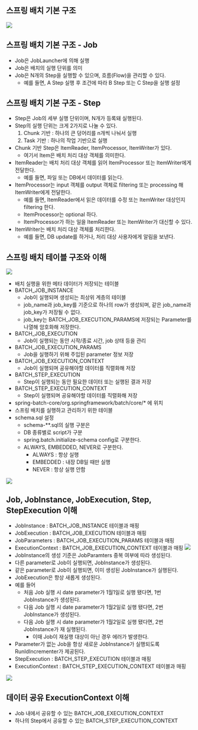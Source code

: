 ## 스프링 배치 기본 구조
![](../../../../../resources/img/01.png)

## 스프링 배치 기본 구조 - Job
 - Job은 JobLauncher에 의해 실행
 - Job은 배치의 실행 단위를 의미
 - Job은 N개의 Step을 실행할 수 있으며, 흐름(Flow)을 관리할 수 있다.
    * 예를 들면, A Step 실행 후 조건에 따라 B Step 또는 C Step을 실행 설정
 
## 스프링 배치 기본 구조 - Step
 - Step은 Job의 세부 실행 단위이며, N개가 등록돼 실행된다.
 - Step의 실행 단위는 크게 2가지로 나눌 수 있다.
    1. Chunk 기반 : 하나의 큰 덩어리를 n개씩 나눠서 실행
    2. Task 기반 : 하나의 작업 기반으로 실행
 - Chunk 기반 Step은 ItemReader, ItemProcessor, ItemWriter가 있다.
    * 여기서 Item은 배치 처리 대상 객체를 의미한다.
 - ItemReader는 배치 처리 대상 객체를 읽어 ItemProcessor 또는 ItemWriter에게 전달한다.
    * 예를 들면, 파일 또는 DB에서 데이터를 읽는다.
 - ItemProcessor는 input 객체를 output 객체로 filtering 또는 processing 해 ItemWriter에게 전달한다.
    * 예를 들면, ItemReader에서 읽은 데이터를 수정 또는 ItemWriter 대상인지 filtering 한다.
    * ItemProcessor는 optional 하다.
    * ItemProcessor가 하는 일을 ItemReader 또는 ItemWriter가 대신할 수 있다.
 - ItemWriter는 배치 처리 대상 객체를 처리한다.
    * 예를 들면, DB update를 하거나, 처리 대상 사용자에게 알림을 보낸다.
 
## 스프링 배치 테이블 구조와 이해
![](../../../../../resources/img/02.png)
- 배치 실행을 위한 메타 데이터가 저장되는 테이블
- BATCH_JOB_INSTANCE
  * Job이 실행되며 생성되는 최상위 계층의 테이블
  * job_name과 job_key를 기준으로 하나의 row가 생성되며, 같은 job_name과 job_key가 저장될 수 없다.
  * job_key는 BATCH_JOB_EXECUTION_PARAMS에 저장되는 Parameter를 나열해 암호화해 저장한다.
- BATCH_JOB_EXECUTION
   * Job이 실행되는 동안 시작/종료 시간, job 상태 등을 관리
- BATCH_JOB_EXECUTION_PARAMS
   * Job을 실행하기 위해 주입된 parameter 정보 저장
- BATCH_JOB_EXECUTION_CONTEXT
   * Job이 실행되며 공유해야할 데이터를  직렬화해 저장
- BATCH_STEP_EXECUTION
   * Step이 실행되는 동안 필요한 데이터 또는 실행된 결과 저장
- BATCH_STEP_EXECUTION_CONTEXT
   * Step이 실행되며 공유해야할 데이터를 직렬화해 저장
- spring-batch-core/org.springframework/batch/core/* 에 위치
- 스프링 배치를 실행하고 관리하기 위한 테이블
- schema.sql 설정
   * schema-**.sql의 실행 구분은
   * DB 종류별로 script가 구분
   * spring.batch.initialize-schema config로 구분한다.
   * ALWAYS, EMBEDDED, NEVER로 구분한다.
      * ALWAYS : 항상 실행
      * EMBEDDED : 내장 DB일 때만 실행
      * NEVER : 항상 실행 안함

![](../../../../../resources/img/03.png)

## Job, JobInstance, JobExecution, Step, StepExecution 이해
- JobInstance : BATCH_JOB_INSTANCE 테이블과 매핑
- JobExecution : BATCH_JOB_EXECUTION 테이블과 매핑
- JobParameters : BATCH_JOB_EXECUTION_PARAMS 테이블과 매핑
- ExecutionContext : BATCH_JOB_EXECUTION_CONTEXT 테이블과 매핑
![](../../../../../resources/img/04.png)
- JobInstance의 생성 기준은 JobParamters 중복 여부에 따라 생성된다.
- 다른 parameter로 Job이 실행되면, JobInstance가 생성된다.
- 같은 parameter로 Job이 실행되면, 이미 생성된 JobInstance가 실행된다.
- JobExecution은 항상 새롭게 생성된다.
- 예를 들어
    * 처음 Job 실행 시 date parameter가 1월1일로 실행 됐다면, 1번 JobInstance가 생성된다.
    * 다음 Job 실행 시 date parameter가 1월2일로 실행 됐다면, 2번 JobInstance가 생성된다.
    * 다음 Job 실행 시 date parameter가 1월2일로 실행 됐다면, 2번 JobInstance가 재 실행된다.
        * 이때 Job이 재실행 대상이 아닌 경우 에러가 발생한다.
- Parameter가 없는 Job을 항상 새로운 JobInstance가 실행되도록 RunIdIncrementer가 제공된다.
- StepExecution : BATCH_STEP_EXECUTION 테이블과 매핑
- ExecutionContext : BATCH_STEP_EXECUTION_CONTEXT 테이블과 매핑

![](../../../../../resources/img/05.png)

## 데이터 공유 ExecutionContext 이해
- Job 내에서 공유할 수 있는 BATCH_JOB_EXECUTION_CONTEXT
- 하나의 Step에서 공유할 수 있는 BATCH_STEP_EXECUTION_CONTEXT


